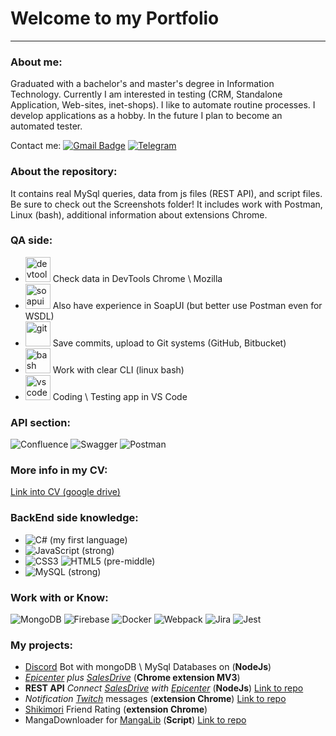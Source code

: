# Welcome to my Portfolio
---
### About me:

Graduated with a bachelor's and master's degree in Information Technology. Currently I am interested in testing (CRM, Standalone Application, Web-sites, inet-shops). I like to automate routine processes. I develop applications as a hobby. In the future I plan to become an automated tester.

Contact me: [![Gmail Badge](https://img.shields.io/badge/-Gmail-red?style=flat&logo=Gmail&logoColor=white)](mailto:zerocd6@gmail.com) [![Telegram](https://img.shields.io/badge/Telegram-2CA5E0?style=flat-squeare&logo=telegram&logoColor=white)](https://t.me/Zerotenmerth)

### About the repository:
It contains real MySql queries, data from js files (REST API), and script files. Be sure to check out the Screenshots folder! It includes work with Postman, Linux (bash), additional information about extensions Chrome.

### QA side:
- <img src="https://d33wubrfki0l68.cloudfront.net/38b5c953a4667366685d55db55d057c86db1fc54/a0fdc/static/acae6b24d940347661ca901ea07f47c1/chrome-dev-logo-icon.png" title="devtools" alt="devtools" width="40" height="40"/> Check data in DevTools Chrome \ Mozilla
- <img src="https://static0.smartbear.co/smartbearbrand/media/images/home/soapui-icon.svg" title="soapui" alt="soapui" width="40" height="40"/> Also have experience in SoapUI (but better use Postman even for WSDL)
- <img src="https://cdn.jsdelivr.net/gh/devicons/devicon/icons/git/git-original.svg" title="git" alt="git" width="40" height="40"/> Save commits, upload to Git systems (GitHub, Bitbucket)
- <img src="https://upload.wikimedia.org/wikipedia/commons/thumb/4/4b/Bash_Logo_Colored.svg/1024px-Bash_Logo_Colored.svg.png?20180723054350" title="bash" alt="bash" width="40" height="40"/> Work with clear CLI (linux bash)
- <img src="https://cdn.jsdelivr.net/gh/devicons/devicon/icons/vscode/vscode-original.svg" title="vscode" alt="vscode" width="40" height="40"/> Coding \ Testing app in VS Code

### API section:
![Confluence](https://img.shields.io/badge/confluence-%23172BF4.svg?style=for-the-badge&logo=confluence&logoColor=white)
![Swagger](https://img.shields.io/badge/-Swagger-%23Clojure?style=for-the-badge&logo=swagger&logoColor=white)
![Postman](https://img.shields.io/badge/Postman-FF6C37?style=for-the-badge&logo=postman&logoColor=white)

### More info in my CV:
[Link into CV (google drive)](https://docs.google.com/document/d/1gWzrDO250Z5HTY4ZJWzJXHGJj7kMPYAQ/edit?usp=drive_link&ouid=118411061735689492258&rtpof=true&sd=true)

### BackEnd side knowledge:
- ![C#](https://img.shields.io/badge/c%23-%23239120.svg?style=for-the-badge&logo=csharp&logoColor=white) (my first language)
- ![JavaScript](https://img.shields.io/badge/javascript-%23323330.svg?style=for-the-badge&logo=javascript&logoColor=%23F7DF1E) (strong)
- ![CSS3](https://img.shields.io/badge/css3-%231572B6.svg?style=for-the-badge&logo=css3&logoColor=white)
![HTML5](https://img.shields.io/badge/html5-%23E34F26.svg?style=for-the-badge&logo=html5&logoColor=white) (pre-middle)
- ![MySQL](https://img.shields.io/badge/mysql-%2300f.svg?style=for-the-badge&logo=mysql&logoColor=white) (strong)

### Work with or Know:
![MongoDB](https://img.shields.io/badge/MongoDB-%234ea94b.svg?style=for-the-badge&logo=mongodb&logoColor=white)
![Firebase](https://img.shields.io/badge/firebase-%23039BE5.svg?style=for-the-badge&logo=firebase)
![Docker](https://img.shields.io/badge/docker-%230db7ed.svg?style=for-the-badge&logo=docker&logoColor=white)
![Webpack](https://img.shields.io/badge/webpack-%238DD6F9.svg?style=for-the-badge&logo=webpack&logoColor=black)
![Jira](https://img.shields.io/badge/jira-%230A0FFF.svg?style=for-the-badge&logo=jira&logoColor=white)
![Jest](https://img.shields.io/badge/-jest-%23C21325?style=for-the-badge&logo=jest&logoColor=white)

### My projects:
- [Discord](https://discord.com/) Bot with mongoDB \ MySql Databases on (**NodeJs**)
- *[Epicenter](https://epicentrk.ua/) plus [SalesDrive](https://salesdrive.com.ua/)* (**Chrome extension MV3**)
- **REST API** *Connect [SalesDrive](https://salesdrive.com.ua/) with [Epicenter](https://epicentrk.ua/)* (**NodeJs**) [Link to repo](https://github.com/Zerotenmerth/Connect_Epicenter-SalesDrive)
- *Notification [Twitch](https://twitch.tv)* messages (**extension Chrome**) [Link to repo](https://github.com/Zerotenmerth/twitch-noti)
- [Shikimori](https://shikimori.one/) Friend Rating (**extension Chrome**)
- MangaDownloader for [MangaLib](https://mangalib.me/) (**Script**) [Link to repo](https://github.com/Zerotenmerth/mangaDW-full-ver)

